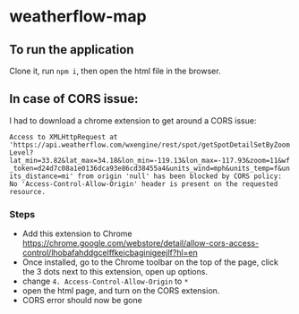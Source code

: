 # weatherflow-map

## To run the application

Clone it, run `npm i`, then open the html file in the browser.

## In case of CORS issue:

I had to download a chrome extension to get around a CORS issue:

`Access to XMLHttpRequest at 'https://api.weatherflow.com/wxengine/rest/spot/getSpotDetailSetByZoomLevel?lat_min=33.82&lat_max=34.18&lon_min=-119.13&lon_max=-117.93&zoom=11&wf_token=d24d7c08a1e0136dca93e86cd38455a4&units_wind=mph&units_temp=f&units_distance=mi' from origin 'null' has been blocked by CORS policy: No 'Access-Control-Allow-Origin' header is present on the requested resource.`

### Steps

- Add this extension to Chrome https://chrome.google.com/webstore/detail/allow-cors-access-control/lhobafahddgcelffkeicbaginigeejlf?hl=en
- Once installed, go to the Chrome toolbar on the top of the page, click the 3 dots next to this extension, open up options.
- change `4. Access-Control-Allow-Origin` to `*`
- open the html page, and turn on the CORS extension.
- CORS error should now be gone
